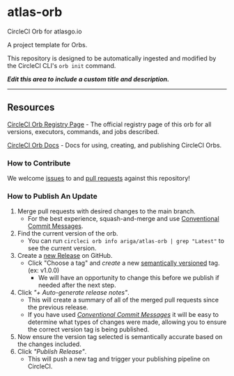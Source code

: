 # atlas-orb

CircleCI Orb for atlasgo.io

<!---
[![CircleCI Build Status](https://circleci.com/gh/ariga/atlas-orb.svg?style=shield "CircleCI Build Status")](https://circleci.com/gh/ariga/atlas-orb) [![CircleCI Orb Version](https://badges.circleci.com/orbs/ariga/atlas-orb.svg)](https://circleci.com/developer/orbs/orb/ariga/atlas-orb) [![GitHub License](https://img.shields.io/badge/license-MIT-lightgrey.svg)](https://raw.githubusercontent.com/ariga/atlas-orb/master/LICENSE) [![CircleCI Community](https://img.shields.io/badge/community-CircleCI%20Discuss-343434.svg)](https://discuss.circleci.com/c/ecosystem/orbs)

--->

A project template for Orbs.

This repository is designed to be automatically ingested and modified by the CircleCI CLI's `orb init` command.

_**Edit this area to include a custom title and description.**_

---

## Resources

[CircleCI Orb Registry Page](https://circleci.com/developer/orbs/orb/ariga/atlas-orb) - The official registry page of this orb for all versions, executors, commands, and jobs described.

[CircleCI Orb Docs](https://circleci.com/docs/orb-intro/#section=configuration) - Docs for using, creating, and publishing CircleCI Orbs.

### How to Contribute

We welcome [issues](https://github.com/ariga/atlas-orb/issues) to and [pull requests](https://github.com/ariga/atlas-orb/pulls) against this repository!

### How to Publish An Update
1. Merge pull requests with desired changes to the main branch.
    - For the best experience, squash-and-merge and use [Conventional Commit Messages](https://conventionalcommits.org/).
2. Find the current version of the orb.
    - You can run `circleci orb info ariga/atlas-orb | grep "Latest"` to see the current version.
3. Create a [new Release](https://github.com/ariga/atlas-orb/releases/new) on GitHub.
    - Click "Choose a tag" and _create_ a new [semantically versioned](http://semver.org/) tag. (ex: v1.0.0)
      - We will have an opportunity to change this before we publish if needed after the next step.
4.  Click _"+ Auto-generate release notes"_.
    - This will create a summary of all of the merged pull requests since the previous release.
    - If you have used _[Conventional Commit Messages](https://conventionalcommits.org/)_ it will be easy to determine what types of changes were made, allowing you to ensure the correct version tag is being published.
5. Now ensure the version tag selected is semantically accurate based on the changes included.
6. Click _"Publish Release"_.
    - This will push a new tag and trigger your publishing pipeline on CircleCI.